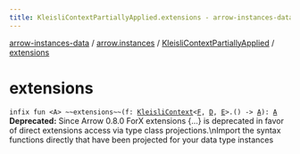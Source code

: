 ```yaml
---
title: KleisliContextPartiallyApplied.extensions - arrow-instances-data
---
```


[arrow-instances-data](../../index.html) / [arrow.instances](../index.html) / [KleisliContextPartiallyApplied](index.html) / [extensions](./extensions.html)

# extensions

`infix fun <A> ~~extensions~~(f: `[`KleisliContext`](../-kleisli-context/index.html)`<`[`F`](index.html#F)`, `[`D`](index.html#D)`, `[`E`](index.html#E)`>.() -> `[`A`](extensions.html#A)`): `[`A`](extensions.html#A)
**Deprecated:** Since Arrow 0.8.0 ForX extensions {...} is deprecated in favor of direct extensions access via type class projections.\nImport the syntax functions directly that have been projected for your data type instances

